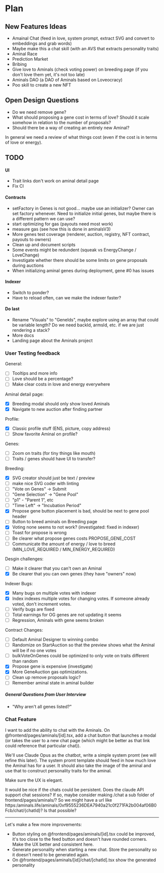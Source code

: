 # Plan

## New Features Ideas

- Amainal Chat (feed in love, system prompt, extract SVG and convert to embeddings and grab words)
- Maybe make this a chat skill (with an AVS that extracts personality traits)
- Aminal Race
- Prediction Market
- Bribing
- Give love to Aminals (check voting power) on breeding page (if you don't love them yet, it's not too late)
- Aminals DAO (a DAO of Aminals based on Loveocracy)
- Poo skill to create a new NFT


## Open Design Questions

- Do we need remove gene?
- What should proposing a gene cost in terms of love? Should it scale somehow in relation to the number of proposals?
- Should there be a way of creating an entirely new Aminal?

In general we need a review of what things cost (even if the cost is in terms of love or energy).

## TODO

#### UI

- Trait links don't work on aminal detail page
- Fix CI

#### Contracts

- setFactory in Genes is not good... maybe use an initializer? Owner can set factory whenever. Need to initialize initial genes, but maybe there is a different pattern we can use?
- start optimizing for gas (payouts need most work)
- measure gas (see how this is done in aminalsV3)
- More genes test coverage (renderer, auction, registry, NFT contract, payouts to owners)
- Clean up and document scripts
- Some events might be redundent (squeak vs EnergyChange / LoveChange)
- Investigate whether there should be some limits on gene proposals during auctions
- When initializing aminal genes during deployment, gene #0 has issues

#### Indexer

- Switch to ponder?
- Have to reload often, can we make the indexer faster?

#### Do last

- Rename "Visuals" to "GeneIds", maybe explore using an array that could be variable length? Do we need backId, armsId, etc. if we are just rendering a stack?
- More docs
- Landing page about the Aminals project

### User Testing feedback

General:

- [ ] Tooltips and more info
- [ ] Love should be a percentage?
- [ ] Make clear costs in love and energy everywhere

Aminal detail page:

- [x] Breeding modal should only show loved Aminals
- [x] Navigate to new auction after finding partner

Profile:

- [x] Classic profile stuff (ENS, picture, copy address)
- [ ] Show favorite Aminal on profile?

Genes:

- [ ] Zoom on traits (for tiny things like mouth)
- [ ] Traits / genes should have UI to transfer?

Breeding:

- [x] SVG creator should just be text / preview
- [ ] make nice SVG coder with linting
- [ ] "Vote on Genes" -> Submit
- [ ] "Gene Selection" -> "Gene Pool"
- [ ] "p1" - "Parent 1", etc
- [ ] "Time Left" -> "Incubation Period"
- [x] Propose gene button placement is bad, should be next to gene pool header
- [ ] Button to breed aminals on Breeding page
- [x] Voting none seems to not work? (investigated: fixed in indexer)
- [ ] Toast for propose is wrong
- [ ] Be clearer what propose genes costs PROPOSE_GENE_COST
- [ ] Communicate the amount of energy / love to breed (MIN_LOVE_REQUIRED / MIN_ENERGY_REQUIRED)

Desgin challenges:

- [ ] Make it clearer that you can't own an Aminal
- [x] Be clearer that you can own genes (they have "owners" now)

Indexer Bugs:

- [x] Many bugs on multiple votes with indexer
- [x] Index indexes multiple votes for changing votes. If someone already voted, don't increment votes.
- [ ] Verify bugs are fixed
- [ ] Total earnings for OG genes are not updating it seems
- [ ] Regression, Aminals with gene seems broken

Contract Changes:

- [ ] Default Aminal Designer to winning combo
- [ ] Randomize on StartAuction so that the preview shows what the Aminal will be if no one votes
- [ ] bulkVoteOnGenes could be optimized to only vote on traits different than random
- [x] Propose gene is expensive (investigate)
- [x] More GeneAuction gas optimizations.
- [ ] Clean up remove proposals logic?
- [ ] Remember aminal state in aminal builder

##### General Questions from User Interview

- "Why aren't all genes listed?"


### Chat Feature

I want to add the ability to chat with the Aminals. On @frontend/pages/aminals/[id].tsx, add a chat button that launches a modal (or takes the user to a new chat page (which might be better as that link could reference that particular chat)).

We'll use Claude Opus as the chatbot, write a simple system promt (we will refine this later). The system promt template should feed in how much love the Aminal has for a user. It should also take the image of the aminal and use that to construct personality traits for the aminal.

Make sure the UX is elegant.


It would be nice if the chats could be persistent. Does the claude API support chat sessions? If so, maybe consider making /chat a sub folder of frontend/pages/aminals/? So we might have a url like https:/aminals.life/aminals/0xf9555236DEA7940a21c0f271FA2b004af06B0Fcb/chat/{chatId}? Is that possible?

---

Let's make a few more improvements:
- Button styling on @frontend/pages/aminals/[id].tsx could be improved, it's too close to the feed button and doesn't have rounded corners. Make the UX better and consistent here.
- Generate personality when starting a new chat. Store the personality so it doesn't need to be generated again.
- On @frontend/pages/aminals/[id]/chat/[chatId].tsx show the generated personality
